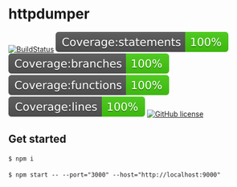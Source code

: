 # httpdumper

[![BuildStatus](https://github.com/Merlier/httpdumper/workflows/test/badge.svg)](https://github.com/Merlier/httpdumper/actions?query=workflow%3Atest)
[![Statements](https://raw.githubusercontent.com/Merlier/httpdumper/main/coverage/badge-statements.svg)](https://github.com/Merlier/httpdumper/actions?query=workflow%3Atest)
[![Branches](https://raw.githubusercontent.com/Merlier/httpdumper/main/coverage/badge-branches.svg)](https://github.com/Merlier/httpdumper/actions?query=workflow%3Atest) 
[![Functions](https://raw.githubusercontent.com/Merlier/httpdumper/main/coverage/badge-functions.svg)](https://github.com/Merlier/httpdumper/actions?query=workflow%3Atest) 
[![Lines](https://raw.githubusercontent.com/Merlier/httpdumper/main/coverage/badge-lines.svg)](https://github.com/Merlier/httpdumper/actions?query=workflow%3Atest)
[![GitHub license](https://img.shields.io/badge/license-MIT-blue.svg)](https://github.com/merlier/httpdumper/blob/main/LICENSE)


## Get started

    $ npm i
    
    $ npm start -- --port="3000" --host="http://localhost:9000"

